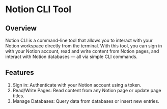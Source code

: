 # Notion CLI Tool
## Overview
Notion CLI is a command-line tool that allows you to interact with your Notion workspace directly from the terminal. With this tool, you can sign in with your Notion account, read and write content from Notion pages, and interact with Notion databases — all via simple CLI commands.

## Features
1. Sign in: Authenticate with your Notion account using a token.
2. Read/Write Pages: Read content from any Notion page or update page titles.
3. Manage Databases: Query data from databases or insert new entries.